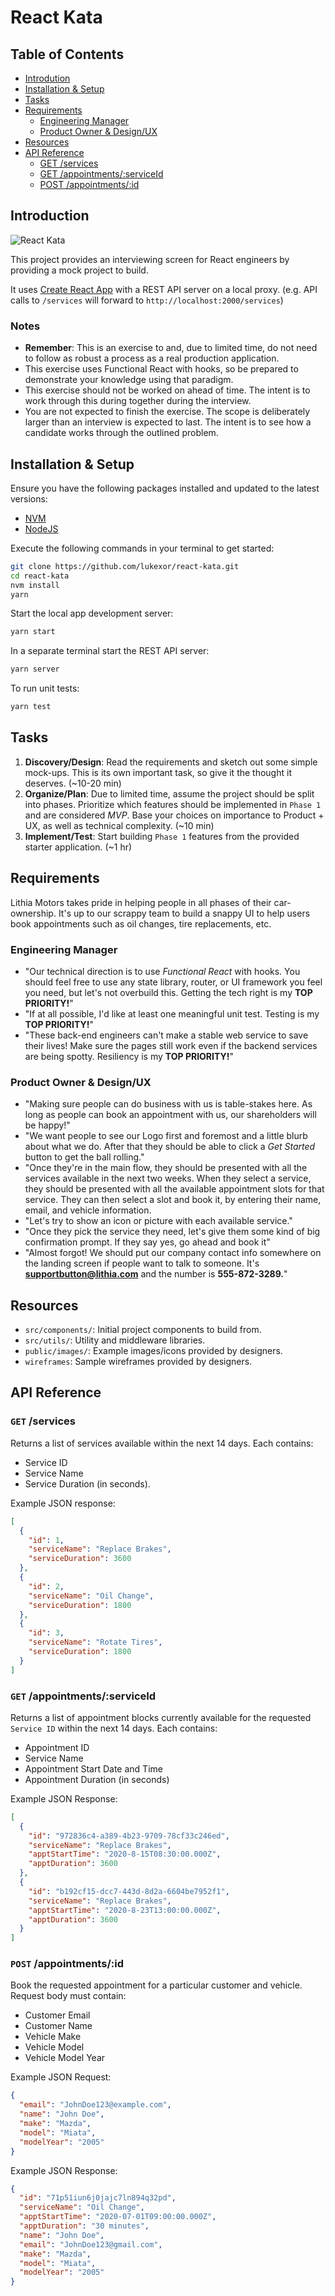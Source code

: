 # React Kata

## Table of Contents

- [Introdution](#introduction)
- [Installation & Setup](#installation--setup)
- [Tasks](#tasks)
- [Requirements](#requirements)
  - [Engineering Manager](#engineering-manager)
  - [Product Owner & Design/UX](product-owner--designux)
- [Resources](#resources)
- [API Reference](#api-reference)
  - [GET /services](#get-services)
  - [GET /appointments/:serviceId](#get-appointmentsserviceId)
  - [POST /appointments/:id](#post-appointmentsid)

## Introduction

![React Kata](https://github.com/lukexor/react-kata/blob/main/public/logo.png?raw=true)

This project provides an interviewing screen for React engineers by providing a
mock project to build.

It uses [Create React App](https://github.com/facebook/create-react-app) with
a REST API server on a local proxy. (e.g. API calls to `/services` will forward
to `http://localhost:2000/services`)

### Notes

- **Remember**: This is an exercise to and, due to limited time, do not need to
  follow as robust a process as a real production application.
- This exercise uses Functional React with hooks, so be prepared to demonstrate
  your knowledge using that paradigm.
- This exercise should not be worked on ahead of time. The intent is to work
  through this during together during the interview.
- You are not expected to finish the exercise. The scope is deliberately larger
  than an interview is expected to last. The intent is to see how a candidate
  works through the outlined problem.

## Installation & Setup

Ensure you have the following packages installed and updated to the latest
versions:

- [NVM](http://nvm.sh/)
- [NodeJS](https://nodejs.org/en/)

Execute the following commands in your terminal to get started:

```sh
git clone https://github.com/lukexor/react-kata.git
cd react-kata
nvm install
yarn
```

Start the local app development server:

```sh
yarn start
```

In a separate terminal start the REST API server:

```sh
yarn server
```

To run unit tests:

```sh
yarn test
```

## Tasks

1. **Discovery/Design**: Read the requirements and sketch out some simple
   mock-ups. This is its own important task, so give it the thought it deserves.
   (~10-20 min)
1. **Organize/Plan**: Due to limited time, assume the project should be split
   into phases. Prioritize which features should be implemented in `Phase 1`
   and are considered _MVP_. Base your choices on importance to Product + UX, as
   well as technical complexity. (~10 min)
1. **Implement/Test**: Start building `Phase 1` features from the provided
   starter application. (~1 hr)

## Requirements

Lithia Motors takes pride in helping people in all phases of their
car-ownership. It's up to our scrappy team to build a snappy UI to help users
book appointments such as oil changes, tire replacements, etc.

### Engineering Manager

- "Our technical direction is to use _Functional React_ with hooks. You should
  feel free to use any state library, router, or UI framework you feel you need,
  but let's not overbuild this. Getting the tech right is my **TOP PRIORITY!**"
- "If at all possible, I'd like at least one meaningful unit test. Testing is my
  **TOP PRIORITY!**"
- "These back-end engineers can't make a stable web service to save their lives!
  Make sure the pages still work even if the backend services are being spotty.
  Resiliency is my **TOP PRIORITY!**"

### Product Owner & Design/UX

- "Making sure people can do business with us is table-stakes here. As long as
  people can book an appointment with us, our shareholders will be happy!"
- "We want people to see our Logo first and foremost and a little blurb about
  what we do. After that they should be able to click a _Get Started_ button to
  get the ball rolling."
- "Once they're in the main flow, they should be presented with all the services
  available in the next two weeks. When they select a service, they should be
  presented with all the available appointment slots for that service. They can
  then select a slot and book it, by entering their name, email, and vehicle
  information.
- "Let's try to show an icon or picture with each available service."
- "Once they pick the service they need, let's give them some kind of big
  confirmation prompt. If they say yes, go ahead and book it"
- "Almost forgot! We should put our company contact info somewhere on the
  landing screen if people want to talk to someone. It's
  **supportbutton@lithia.com** and the number is **555-872-3289.**"

## Resources

- `src/components/`: Initial project components to build from.
- `src/utils/`: Utility and middleware libraries.
- `public/images/`: Example images/icons provided by designers.
- `wireframes`: Sample wireframes provided by designers.

## API Reference

### `GET` /services

Returns a list of services available within the next 14 days. Each contains:

- Service ID
- Service Name
- Service Duration (in seconds).

Example JSON response:

```json
[
  {
    "id": 1,
    "serviceName": "Replace Brakes",
    "serviceDuration": 3600
  },
  {
    "id": 2,
    "serviceName": "Oil Change",
    "serviceDuration": 1800
  },
  {
    "id": 3,
    "serviceName": "Rotate Tires",
    "serviceDuration": 1800
  }
]
```

### `GET` /appointments/:serviceId

Returns a list of appointment blocks currently available for the requested
`Service ID` within the next 14 days. Each contains:

- Appointment ID
- Service Name
- Appointment Start Date and Time
- Appointment Duration (in seconds)

Example JSON Response:

```json
[
  {
    "id": "972836c4-a389-4b23-9709-78cf33c246ed",
    "serviceName": "Replace Brakes",
    "apptStartTime": "2020-8-15T08:30:00.000Z",
    "apptDuration": 3600
  },
  {
    "id": "b192cf15-dcc7-443d-8d2a-6604be7952f1",
    "serviceName": "Replace Brakes",
    "apptStartTime": "2020-8-23T13:00:00.000Z",
    "apptDuration": 3600
  }
]
```

### `POST` /appointments/:id

Book the requested appointment for a particular customer and vehicle. Request
body must contain:

- Customer Email
- Customer Name
- Vehicle Make
- Vehicle Model
- Vehicle Model Year

Example JSON Request:

```json
{
  "email": "JohnDoe123@example.com",
  "name": "John Doe",
  "make": "Mazda",
  "model": "Miata",
  "modelYear": "2005"
}
```

Example JSON Response:

```json
{
  "id": "71p51iun6j0jajc7ln894q32pd",
  "serviceName": "Oil Change",
  "apptStartTime": "2020-07-01T09:00:00.000Z",
  "apptDuration": "30 minutes",
  "name": "John Doe",
  "email": "JohnDoe123@gmail.com",
  "make": "Mazda",
  "model": "Miata",
  "modelYear": "2005"
}
```
